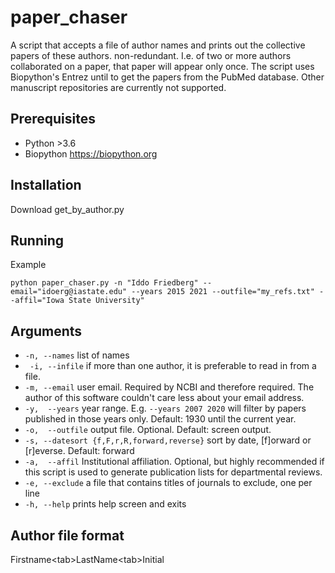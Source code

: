 # paper_chaser
A script that accepts a file of author names and prints out the collective papers of these authors. non-redundant. I.e. of two or more authors collaborated on a paper, that paper will appear only once. The script uses Biopython's Entrez until to get the papers from the PubMed database. Other manuscript repositories are currently not supported.

## Prerequisites
* Python >3.6
* Biopython  https://biopython.org

## Installation
Download get_by_author.py

## Running
Example
```
python paper_chaser.py -n "Iddo Friedberg" --email="idoerg@iastate.edu" --years 2015 2021 --outfile="my_refs.txt" --affil="Iowa State University"
```

## Arguments
* ```-n, --names``` list of names
* ``` -i, --infile``` if more than one author, it is preferable to read in from a file.
* ``` -m, --email ``` user email. Required by NCBI and therefore required. The author of this software couldn't care less about your email address.
* ```-y,  --years```  year range. E.g. ```--years 2007 2020``` will filter by papers published in those years only. Default: 1930 until the current year.
* ```-o,  --outfile``` output file. Optional. Default: screen output.
* ```-s, --datesort {f,F,r,R,forward,reverse}``` sort by date, [f]orward or [r]everse. Default: forward
* ```-a,  --affil``` Institutional affiliation. Optional, but highly recommended if this script is used to generate publication lists for departmental reviews.
*  ```-e, --exclude``` a file that contains titles of journals to exclude, one per line
*  ```-h, --help``` prints help screen and exits

## Author file format
Firstname\<tab\>LastName\<tab\>Initial


